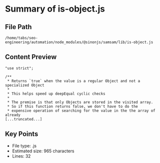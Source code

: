 # Summary of is-object.js
  
## File Path
`/home/tabs/seo-engineering/automation/node_modules/@sinonjs/samsam/lib/is-object.js`

## Content Preview
```
"use strict";

/**
 * Returns `true` when the value is a regular Object and not a specialized Object
 *
 * This helps speed up deepEqual cyclic checks
 *
 * The premise is that only Objects are stored in the visited array.
 * So if this function returns false, we don't have to do the
 * expensive operation of searching for the value in the the array of already
[...truncated...]
```

## Key Points
- File type: .js
- Estimated size: 965 characters
- Lines: 32
